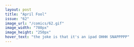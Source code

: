 ```yaml
---
layout: post
title: "April Fool"
issue: "62"
image_url: "/comics/62.gif"
image_width: "780px"
image_height: "250px"
hover_text: "the joke is that it's an ipad OHHH SNAPPPPP"
---
```


